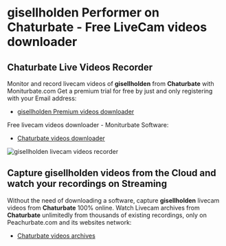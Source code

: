 # gisellholden Performer on Chaturbate - Free LiveCam videos downloader

## Chaturbate Live Videos Recorder

Monitor and record livecam videos of **gisellholden** from **Chaturbate** with Moniturbate.com
Get a premium trial for free by just and only registering with your Email address:
* [gisellholden Premium videos downloader](https://moniturbate.com/request-demo-licence-key.html)

Free livecam videos downloader - Moniturbate Software:
* [Chaturbate videos downloader](https://moniturbate.com/moniturbate-download-software.html)

![gisellholden livecam videos recorder](https://peachurnet.com/templates/moniturbate-software.png)


## Capture gisellholden videos from the Cloud and watch your recordings on Streaming

Without the need of downloading a software, capture **gisellholden** livecam videos from **Chaturbate** 100% online.
Watch Livecam archives from **Chaturbate** unlimitedly from thousands of existing recordings, only on Peachurbate.com and its websites network:
* [Chaturbate videos archives](https://peachurnet.com/)